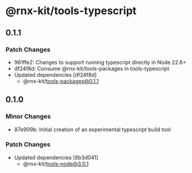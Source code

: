 # @rnx-kit/tools-typescript

## 0.1.1

### Patch Changes

- 961ffe2: Changes to support running typescript directly in Node 22.6+
- df24f8d: Consume @rnx-kit/tools-packages in tools-typescript
- Updated dependencies [df24f8d]
  - @rnx-kit/tools-packages@0.1.1

## 0.1.0

### Minor Changes

- 87e909b: Initial creation of an experimental typescript build tool

### Patch Changes

- Updated dependencies [8b3d041]
  - @rnx-kit/tools-node@3.0.1
